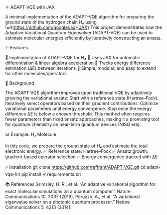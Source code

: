 ⚛️ ADAPT-VQE with JAX

A minimal implementation of the ADAPT-VQE algorithm for preparing the ground state of the hydrogen chain H₄ using \url{https://github.com/google/jax}{JAX}
This project demonstrates how the Adaptive Variational Quantum Eigensolver (ADAPT-VQE) can be used to estimate molecular energies efficiently by iteratively constructing an ansatz.

✨ Features

🔹 Implementation of ADAPT-VQE for H₄
🔹 Uses JAX for automatic differentiation & linear algebra acceleration
🔹 Tracks energy difference estimation (ΔE) between iterations
🔹 Simple, modular, and easy to extend for other molecules/operators

📖 Background

The ADAPT-VQE algorithm improves upon traditional VQE by adaptively growing the variational ansatz:
Start with a reference state (Hartree–Fock).
Iteratively select operators based on their gradient contributions.
Optimize variational parameters until energy convergence.
Stop once the energy difference ΔE is below a chosen threshold.
This method often requires fewer parameters than fixed ansatz approaches, making it a promising tool for quantum chemistry on near-term quantum devices (NISQ era).

📊 Example: H₄ Molecule

In this code, we prepare the ground state of H₄ and estimate the total electronic energy.
✅ Reference state: Hartree–Fock
✅ Ansatz growth: gradient-based operator selection
✅ Energy convergence tracked with ΔE

⚡ Installation
git clone https://github.com/raffrant/ADAPT-VQE.git
cd adapt-vqe-h4
pip install -r requirements.txt

📚 References
  Grimsley, H. R., et al. “An adaptive variational algorithm for exact molecular simulations on a quantum computer.” Nature Communications 10, 3007 (2019).
  Peruzzo, A., et al. “A variational eigenvalue solver on a photonic quantum processor.” Nature Communications 5, 4213 (2014).
